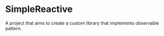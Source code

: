 # SimpleReactive

A project that aims to create a custom library that implements observable pattern.
